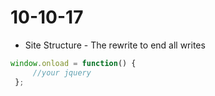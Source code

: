 # 10-10-17

- Site Structure - The rewrite to end all writes 
 ```js
 window.onload = function() {
      //your jquery
  };
```
